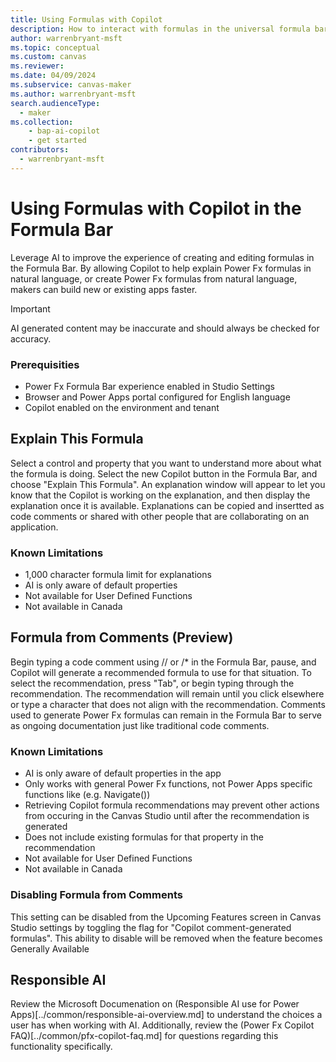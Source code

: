 ```yaml
---
title: Using Formulas with Copilot
description: How to interact with formulas in the universal formula bar using AI.
author: warrenbryant-msft
ms.topic: conceptual
ms.custom: canvas
ms.reviewer: 
ms.date: 04/09/2024
ms.subservice: canvas-maker
ms.author: warrenbryant-msft
search.audienceType: 
  - maker
ms.collection: 
    - bap-ai-copilot
    - get started
contributors:
  - warrenbryant-msft
---
```


# Using Formulas with Copilot in the Formula Bar

Leverage AI to improve the experience of creating and editing formulas in the Formula Bar.  By allowing Copilot to help explain Power Fx formulas in natural language, or create Power Fx formulas from natural language, makers can build new or existing apps faster.

> [!IMPORTANT]
> AI generated content may be inaccurate and should always be checked for accuracy.

### Prerequisities
- Power Fx Formula Bar experience enabled in Studio Settings
- Browser and Power Apps portal configured for English language
- Copilot enabled on the environment and tenant

## Explain This Formula
Select a control and property that you want to understand more about what the formula is doing.  Select the new Copilot button in the Formula Bar, and choose "Explain This Formula".  An explanation window will appear to let you know that the Copilot is working on the explanation, and then display the explanation once it is available.  Explanations can be copied and insertted as code comments or shared with other people that are collaborating on an application.

### Known Limitations
- 1,000 character formula limit for explanations
- AI is only aware of default properties
- Not available for User Defined Functions
- Not available in Canada

## Formula from Comments (Preview)

Begin typing a code comment using // or /* in the Formula Bar, pause, and Copilot will generate a recommended formula to use for that situation.  To select the recommendation, press "Tab", or begin typing through the recommendation.  The recommendation will remain until you click elsewhere or type a character that does not align with the recommendation.  Comments used to generate Power Fx formulas can remain in the Formula Bar to serve as ongoing documentation just like traditional code comments.

### Known Limitations
- AI is only aware of default properties in the app
- Only works with general Power Fx functions, not Power Apps specific functions like (e.g. Navigate())
- Retrieving Copilot formula recommendations may prevent other actions from occuring in the Canvas Studio until after the recommendation is generated
- Does not include existing formulas for that property in the recommendation
- Not available for User Defined Functions
- Not available in Canada

### Disabling Formula from Comments
This setting can be disabled from the Upcoming Features screen in Canvas Studio settings by toggling the flag for "Copilot comment-generated formulas".  This ability to disable will be removed when the feature becomes Generally Available

## Responsible AI

Review the Microsoft Documenation on (Responsible AI use for Power Apps)[../common/responsible-ai-overview.md] to understand the choices a user has when working with AI.  Additionally, review the (Power Fx Copilot FAQ)[../common/pfx-copilot-faq.md] for questions regarding this functionality specifically.
